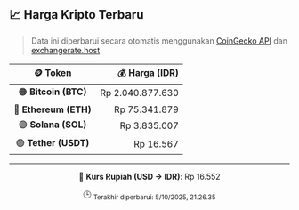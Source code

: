 

<!-- HARGA_KRIPTO -->
## 📈 Harga Kripto Terbaru

> Data ini diperbarui secara otomatis menggunakan [CoinGecko API](https://www.coingecko.com/) dan [exchangerate.host](https://exchangerate.host/)

<div align="center">

| 🪙 Token | 💰 Harga (IDR) |
|:------:|---------------:|
| 🟠 **Bitcoin (BTC)**   | Rp 2.040.877.630 |
| 🔵 **Ethereum (ETH)**  | Rp 75.341.879 |
| 🟣 **Solana (SOL)**    | Rp 3.835.007 |
| 🟢 **Tether (USDT)**   | Rp 16.567 |

---

💱 **Kurs Rupiah (USD → IDR)**: Rp 16.552

🕒 <sub>Terakhir diperbarui: 5/10/2025, 21.26.35</sub>

</div>
<!-- /HARGA_KRIPTO -->